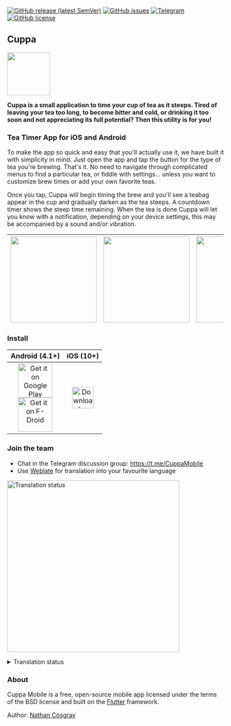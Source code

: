 [![GitHub release (latest SemVer)](https://img.shields.io/github/v/release/ncosgray/cuppa_mobile?label=latest%20version&sort=semver)](https://github.com/ncosgray/cuppa_mobile/releases)
[![GitHub issues](https://img.shields.io/github/issues/ncosgray/cuppa_mobile?color=red)](https://github.com/ncosgray/cuppa_mobile/issues)
[![Telegram](https://img.shields.io/badge/chat-on%20Telegram-blue)](https://t.me/CuppaMobile)
[![GitHub license](https://img.shields.io/github/license/ncosgray/cuppa_mobile?color=lightgrey)](https://github.com/ncosgray/cuppa_mobile/blob/master/LICENSE.txt)

## Cuppa

<img src="https://github.com/ncosgray/cuppa_mobile/blob/master/fastlane/metadata/android/en-US/images/icon.png" width="100"/>

**Cuppa is a small application to time your cup of tea as it steeps. Tired of leaving your tea too long, to become bitter and cold, or drinking it too soon and not appreciating its full potential? Then this utility is for you!**

### Tea Timer App for iOS and Android

To make the app so quick and easy that you'll actually use it, we have built it with simplicity in mind. Just open the app and tap the button for the type of tea you're brewing. That's it. No need to navigate through complicated menus to find a particular tea, or fiddle with settings... unless you want to customize brew times or add your own favorite teas.

Once you tap, Cuppa will begin timing the brew and you'll see a teabag appear in the cup and gradually darken as the tea steeps. A countdown timer shows the steep time remaining. When the tea is done Cuppa will let you know with a notification, depending on your device settings, this may be accompanied by a sound and/or vibration.

<img src="https://github.com/ncosgray/cuppa_mobile/blob/master/fastlane/metadata/android/en-US/images/phoneScreenshots/1.png" width="200"/>|<img src="https://github.com/ncosgray/cuppa_mobile/blob/master/fastlane/metadata/android/en-US/images/phoneScreenshots/2.png" width="200"/>|<img src="https://github.com/ncosgray/cuppa_mobile/blob/master/fastlane/metadata/android/en-US/images/phoneScreenshots/3.png" width="200"/>|<img src="https://github.com/ncosgray/cuppa_mobile/blob/master/fastlane/metadata/android/en-US/images/phoneScreenshots/4.png" width="200"/>
-|-|-|-

### Install

| Android (4.1+) | iOS (10+) |
| :--: | :--: |
| <a href="https://play.google.com/store/apps/details?id=com.nathanatos.Cuppa"><img src="https://play.google.com/intl/en_us/badges/static/images/badges/en_badge_web_generic.png" alt="Get it on Google Play" height="80"/></a><br/><a href="https://f-droid.org/en/packages/com.nathanatos.Cuppa/"><img src="https://fdroid.gitlab.io/artwork/badge/get-it-on.png" alt="Get it on F-Droid" height="80"/></a> | <a href="https://itunes.apple.com/us/app/cuppa-tea-timer/id1241458171"><img src="https://www.nathanatos.com/software/images/ios-app-store-badge.png" alt="Download on the App Store" height="50"/></a> |

### Join the team

- Chat in the Telegram discussion group: https://t.me/CuppaMobile
- Use [Weblate](https://hosted.weblate.org/engage/cuppa/) for translation into your favourite language

<a href="https://hosted.weblate.org/engage/cuppa/" target="_blank" rel="noopener"><img src="https://hosted.weblate.org/widgets/cuppa/-/open-graph.png" alt="Translation status" width="400"></a>

<details>
  <summary>Translation status</summary>

#### Mobile app:

[![Mobile app](https://hosted.weblate.org/widgets/cuppa/-/cuppa-mobile-app/multi-auto.svg)](https://hosted.weblate.org/projects/cuppa/cuppa-mobile-app/)

#### Android app store description:

[![Android description](https://hosted.weblate.org/widgets/cuppa/-/cuppa-mobile-app-store-android/multi-auto.svg)](https://hosted.weblate.org/projects/cuppa/cuppa-mobile-app-store-android/)

#### iOS app store description:

[![iOS description](https://hosted.weblate.org/widgets/cuppa/-/cuppa-mobile-app-store-ios/multi-auto.svg)](https://hosted.weblate.org/projects/cuppa/cuppa-mobile-app-store-ios/)

</details>

### About

Cuppa Mobile is a free, open-source mobile app licensed under the terms of the BSD license and built on the [Flutter](http://flutter.io) framework.

Author: [Nathan Cosgray](https://www.nathanatos.com)


